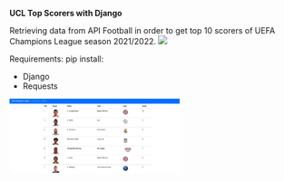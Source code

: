 **UCL Top Scorers with Django**

Retrieving data from API Football in order to get top 10 scorers of UEFA Champions League season 2021/2022.
<img src="https://imgs.search.brave.com/6UCzT7hHTb8F04dlYyb3wHxW1hsE0uMFou3-Ahuv40Q/rs:fit:1200:1200:1/g:ce/aHR0cDovL2xvZ29r/Lm9yZy93cC1jb250/ZW50L3VwbG9hZHMv/MjAxNS8wMi9VRUZB/LUNoYW1waW9ucy1M/ZWFndWUtbG9nby1s/b2dvdHlwZS5wbmc" width="150"/>


Requirements:
pip install:
- Django
- Requests


<img src="https://github.com/nicguzz/UCL-Top-Scorers/blob/master/pic.png" width="300"/>
